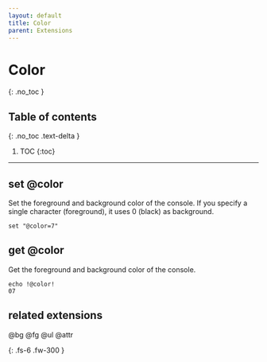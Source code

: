 ```yaml
---
layout: default
title: Color
parent: Extensions
---
```


# Color
{: .no_toc }

## Table of contents
{: .no_toc .text-delta }

1. TOC
{:toc}

---

## set @color
Set the foreground and background color of the console.
If you specify a single character (foreground),
it uses 0 (black) as background.

```
set "@color=7"

```

## get @color
Get the foreground and background color of the console.

```
echo !@color!
07
```

## related extensions
@bg
@fg
@ul
@attr

{: .fs-6 .fw-300 }
